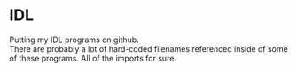 # IDL  

Putting my IDL programs on github.  
There are probably a lot of hard-coded filenames referenced inside of some of these programs. All of the imports for sure.
